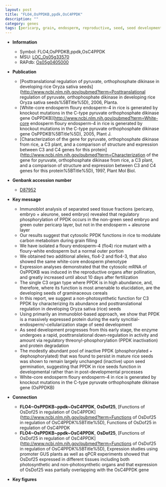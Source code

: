 ```yaml
---
layout: post
title: "FLO4,OsPPDKB,ppdk,OsC4PPDK"
description: ""
category: genes
tags: [pericarp, grain, endosperm, reproductive, seed, seed development, grain filling, seed germination]
---
```


* **Information**  
    + Symbol: FLO4,OsPPDKB,ppdk,OsC4PPDK  
    + MSU: [LOC_Os05g33570](http://rice.plantbiology.msu.edu/cgi-bin/ORF_infopage.cgi?orf=LOC_Os05g33570)  
    + RAPdb: [Os05g0405000](http://rapdb.dna.affrc.go.jp/viewer/gbrowse_details/irgsp1?name=Os05g0405000)  

* **Publication**  
    + [Posttranslational regulation of pyruvate, orthophosphate dikinase in developing rice Oryza sativa seeds](http://www.ncbi.nlm.nih.gov/pubmed?term=Posttranslational regulation of pyruvate, orthophosphate dikinase in developing rice Oryza sativa seeds%5BTitle%5D), 2006, Planta.
    + [White-core endosperm floury endosperm-4 in rice is generated by knockout mutations in the C-type pyruvate orthophosphate dikinase gene OsPPDKB](http://www.ncbi.nlm.nih.gov/pubmed?term=White-core endosperm floury endosperm-4 in rice is generated by knockout mutations in the C-type pyruvate orthophosphate dikinase gene OsPPDKB%5BTitle%5D), 2005, Plant J.
    + [Characterization of the gene for pyruvate, orthophosphate dikinase from rice, a C3 plant, and a comparison of structure and expression between C3 and C4 genes for this protein](http://www.ncbi.nlm.nih.gov/pubmed?term=Characterization of the gene for pyruvate, orthophosphate dikinase from rice, a C3 plant, and a comparison of structure and expression between C3 and C4 genes for this protein%5BTitle%5D), 1997, Plant Mol Biol.

* **Genbank accession number**  
    + [D87952](http://www.ncbi.nlm.nih.gov/nuccore/D87952)

* **Key message**  
    + Immunoblot analysis of separated seed tissue fractions (pericarp, embryo + aleurone, seed embryo) revealed that regulatory phosphorylation of PPDK occurs in the non-green seed embryo and green outer pericarp layer, but not in the endosperm + aleurone layer
    + Our results suggest that cytosolic PPDK functions in rice to modulate carbon metabolism during grain filling
    + We have isolated a floury endosperm-4 (flo4) rice mutant with a floury-white endosperm but a normal outer portion
    + We obtained two additional alleles, flo4-2 and flo4-3, that also showed the same white-core endosperm phenotype
    + Expression analyses demonstrated that the cytosolic mRNA of OsPPDKB was induced in the reproductive organs after pollination, and greatly increased until about 10 days after fertilization
    + The single C3 organ type where PPDK is in high abundance, and, therefore, where its function is most amenable to elucidation, are the developing seeds of graminaceous cereals
    + In this report, we suggest a non-photosynthetic function for C3 PPDK by characterizing its abundance and posttranslational regulation in developing Oryza sativa (rice) seeds
    + Using primarily an immunoblot-based approach, we show that PPDK is a massively expressed protein during the early syncitial-endosperm/-cellularization stage of seed development
    + As seed development progresses from this early stage, the enzyme undergoes a rapid, posttranslational down-regulation in activity and amount via regulatory threonyl-phosphorylation (PPDK inactivation) and protein degradation
    + The modestly abundant pool of inactive PPDK (phosphorylated + dephosphorylated) that was found to persist in mature rice seeds was shown to remain largely unchanged (inactive) upon seed germination, suggesting that PPDK in rice seeds function in developmental rather than in post-developmental processes
    + White-core endosperm floury endosperm-4 in rice is generated by knockout mutations in the C-type pyruvate orthophosphate dikinase gene (OsPPDKB)

* **Connection**  
    + __FLO4~OsPPDKB~ppdk~OsC4PPDK__, __OsDof25__, [Functions of OsDof25 in regulation of OsC4PPDK](http://www.ncbi.nlm.nih.gov/pubmed?term=Functions of OsDof25 in regulation of OsC4PPDK%5BTitle%5D), Functions of OsDof25 in regulation of OsC4PPDK
    + __FLO4~OsPPDKB~ppdk~OsC4PPDK__, __OsDof25__, [Functions of OsDof25 in regulation of OsC4PPDK](http://www.ncbi.nlm.nih.gov/pubmed?term=Functions of OsDof25 in regulation of OsC4PPDK%5BTitle%5D), Expression studies using promoter GUS plants as well as qPCR experiments showed that OsDof25 expressed in different tissues including both photosynthetic and non-photosynthetic organs and that expression of OsDof25 was partially overlapping with the OsC4PPDK gene

* **Key figures**  


